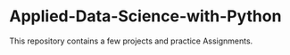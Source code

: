 # Applied-Data-Science-with-Python
This repository contains a few projects and practice Assignments. 
